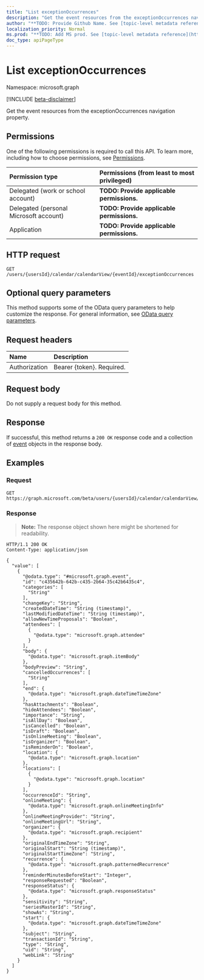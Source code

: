 ```yaml
---
title: "List exceptionOccurrences"
description: "Get the event resources from the exceptionOccurrences navigation property."
author: "**TODO: Provide Github Name. See [topic-level metadata reference](https://msgo.azurewebsites.net/add/document/guidelines/metadata.html#topic-level-metadata)**"
localization_priority: Normal
ms.prod: "**TODO: Add MS prod. See [topic-level metadata reference](https://msgo.azurewebsites.net/add/document/guidelines/metadata.html#topic-level-metadata)**"
doc_type: apiPageType
---
```


# List exceptionOccurrences
Namespace: microsoft.graph

[!INCLUDE [beta-disclaimer](../../includes/beta-disclaimer.md)]

Get the event resources from the exceptionOccurrences navigation property.

## Permissions
One of the following permissions is required to call this API. To learn more, including how to choose permissions, see [Permissions](/graph/permissions-reference).

|Permission type|Permissions (from least to most privileged)|
|:---|:---|
|Delegated (work or school account)|**TODO: Provide applicable permissions.**|
|Delegated (personal Microsoft account)|**TODO: Provide applicable permissions.**|
|Application|**TODO: Provide applicable permissions.**|

## HTTP request

<!-- {
  "blockType": "ignored"
}
-->
``` http
GET /users/{usersId}/calendar/calendarView/{eventId}/exceptionOccurrences
```

## Optional query parameters
This method supports some of the OData query parameters to help customize the response. For general information, see [OData query parameters](/graph/query-parameters).

## Request headers
|Name|Description|
|:---|:---|
|Authorization|Bearer {token}. Required.|

## Request body
Do not supply a request body for this method.

## Response

If successful, this method returns a `200 OK` response code and a collection of [event](../resources/event.md) objects in the response body.

## Examples

### Request
<!-- {
  "blockType": "request",
  "name": "list_event"
}
-->
``` http
GET https://graph.microsoft.com/beta/users/{usersId}/calendar/calendarView/{eventId}/exceptionOccurrences
```


### Response
>**Note:** The response object shown here might be shortened for readability.
<!-- {
  "blockType": "response",
  "truncated": true,
  "@odata.type": "Collection(microsoft.graph.event)"
}
-->
``` http
HTTP/1.1 200 OK
Content-Type: application/json

{
  "value": [
    {
      "@odata.type": "#microsoft.graph.event",
      "id": "c435642b-642b-c435-2b64-35c42b6435c4",
      "categories": [
        "String"
      ],
      "changeKey": "String",
      "createdDateTime": "String (timestamp)",
      "lastModifiedDateTime": "String (timestamp)",
      "allowNewTimeProposals": "Boolean",
      "attendees": [
        {
          "@odata.type": "microsoft.graph.attendee"
        }
      ],
      "body": {
        "@odata.type": "microsoft.graph.itemBody"
      },
      "bodyPreview": "String",
      "cancelledOccurrences": [
        "String"
      ],
      "end": {
        "@odata.type": "microsoft.graph.dateTimeTimeZone"
      },
      "hasAttachments": "Boolean",
      "hideAttendees": "Boolean",
      "importance": "String",
      "isAllDay": "Boolean",
      "isCancelled": "Boolean",
      "isDraft": "Boolean",
      "isOnlineMeeting": "Boolean",
      "isOrganizer": "Boolean",
      "isReminderOn": "Boolean",
      "location": {
        "@odata.type": "microsoft.graph.location"
      },
      "locations": [
        {
          "@odata.type": "microsoft.graph.location"
        }
      ],
      "occurrenceId": "String",
      "onlineMeeting": {
        "@odata.type": "microsoft.graph.onlineMeetingInfo"
      },
      "onlineMeetingProvider": "String",
      "onlineMeetingUrl": "String",
      "organizer": {
        "@odata.type": "microsoft.graph.recipient"
      },
      "originalEndTimeZone": "String",
      "originalStart": "String (timestamp)",
      "originalStartTimeZone": "String",
      "recurrence": {
        "@odata.type": "microsoft.graph.patternedRecurrence"
      },
      "reminderMinutesBeforeStart": "Integer",
      "responseRequested": "Boolean",
      "responseStatus": {
        "@odata.type": "microsoft.graph.responseStatus"
      },
      "sensitivity": "String",
      "seriesMasterId": "String",
      "showAs": "String",
      "start": {
        "@odata.type": "microsoft.graph.dateTimeTimeZone"
      },
      "subject": "String",
      "transactionId": "String",
      "type": "String",
      "uid": "String",
      "webLink": "String"
    }
  ]
}
```


